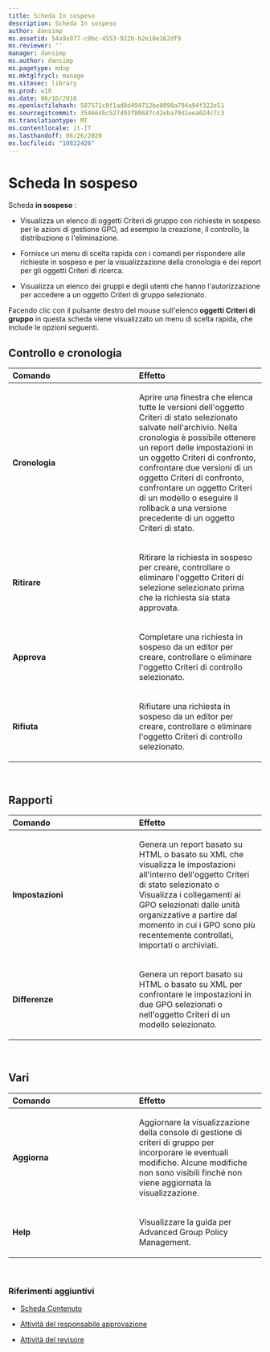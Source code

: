 ```yaml
---
title: Scheda In sospeso
description: Scheda In sospeso
author: dansimp
ms.assetid: 54a9a977-c0bc-4553-922b-b2e10e162df9
ms.reviewer: ''
manager: dansimp
ms.author: dansimp
ms.pagetype: mdop
ms.mktglfcycl: manage
ms.sitesec: library
ms.prod: w10
ms.date: 06/16/2016
ms.openlocfilehash: 587571c0f1ad8d494712be0098a794a94f322e51
ms.sourcegitcommit: 354664bc527d93f80687cd2eba70d1eea024c7c3
ms.translationtype: MT
ms.contentlocale: it-IT
ms.lasthandoff: 06/26/2020
ms.locfileid: "10822426"
---
```

# Scheda In sospeso


Scheda **in sospeso** :

-   Visualizza un elenco di oggetti Criteri di gruppo con richieste in sospeso per le azioni di gestione GPO, ad esempio la creazione, il controllo, la distribuzione o l'eliminazione.

-   Fornisce un menu di scelta rapida con i comandi per rispondere alle richieste in sospeso e per la visualizzazione della cronologia e dei report per gli oggetti Criteri di ricerca.

-   Visualizza un elenco dei gruppi e degli utenti che hanno l'autorizzazione per accedere a un oggetto Criteri di gruppo selezionato.

Facendo clic con il pulsante destro del mouse sull'elenco **oggetti Criteri di gruppo** in questa scheda viene visualizzato un menu di scelta rapida, che include le opzioni seguenti.

## Controllo e cronologia


<table>
<colgroup>
<col width="50%" />
<col width="50%" />
</colgroup>
<thead>
<tr class="header">
<th align="left">Comando</th>
<th align="left">Effetto</th>
</tr>
</thead>
<tbody>
<tr class="odd">
<td align="left"><p><strong>Cronologia</strong></p></td>
<td align="left"><p>Aprire una finestra che elenca tutte le versioni dell'oggetto Criteri di stato selezionato salvate nell'archivio. Nella cronologia è possibile ottenere un report delle impostazioni in un oggetto Criteri di confronto, confrontare due versioni di un oggetto Criteri di confronto, confrontare un oggetto Criteri di un modello o eseguire il rollback a una versione precedente di un oggetto Criteri di stato.</p></td>
</tr>
<tr class="even">
<td align="left"><p><strong>Ritirare</strong></p></td>
<td align="left"><p>Ritirare la richiesta in sospeso per creare, controllare o eliminare l'oggetto Criteri di selezione selezionato prima che la richiesta sia stata approvata.</p></td>
</tr>
<tr class="odd">
<td align="left"><p><strong>Approva</strong></p></td>
<td align="left"><p>Completare una richiesta in sospeso da un editor per creare, controllare o eliminare l'oggetto Criteri di controllo selezionato.</p></td>
</tr>
<tr class="even">
<td align="left"><p><strong>Rifiuta</strong></p></td>
<td align="left"><p>Rifiutare una richiesta in sospeso da un editor per creare, controllare o eliminare l'oggetto Criteri di controllo selezionato.</p></td>
</tr>
</tbody>
</table>

 

## Rapporti


<table>
<colgroup>
<col width="50%" />
<col width="50%" />
</colgroup>
<thead>
<tr class="header">
<th align="left">Comando</th>
<th align="left">Effetto</th>
</tr>
</thead>
<tbody>
<tr class="odd">
<td align="left"><p><strong>Impostazioni</strong></p></td>
<td align="left"><p>Genera un report basato su HTML o basato su XML che visualizza le impostazioni all'interno dell'oggetto Criteri di stato selezionato o Visualizza i collegamenti ai GPO selezionati dalle unità organizzative a partire dal momento in cui i GPO sono più recentemente controllati, importati o archiviati.</p></td>
</tr>
<tr class="even">
<td align="left"><p><strong>Differenze</strong></p></td>
<td align="left"><p>Genera un report basato su HTML o basato su XML per confrontare le impostazioni in due GPO selezionati o nell'oggetto Criteri di un modello selezionato.</p></td>
</tr>
</tbody>
</table>

 

## Vari


<table>
<colgroup>
<col width="50%" />
<col width="50%" />
</colgroup>
<thead>
<tr class="header">
<th align="left">Comando</th>
<th align="left">Effetto</th>
</tr>
</thead>
<tbody>
<tr class="odd">
<td align="left"><p><strong>Aggiorna</strong></p></td>
<td align="left"><p>Aggiornare la visualizzazione della console di gestione di criteri di gruppo per incorporare le eventuali modifiche. Alcune modifiche non sono visibili finché non viene aggiornata la visualizzazione.</p></td>
</tr>
<tr class="even">
<td align="left"><p><strong>Help</strong></p></td>
<td align="left"><p>Visualizzare la guida per Advanced Group Policy Management.</p></td>
</tr>
</tbody>
</table>

 

### Riferimenti aggiuntivi

-   [Scheda Contenuto](contents-tab.md)

-   [Attività del responsabile approvazione](performing-approver-tasks.md)

-   [Attività del revisore](performing-reviewer-tasks.md)

 

 





